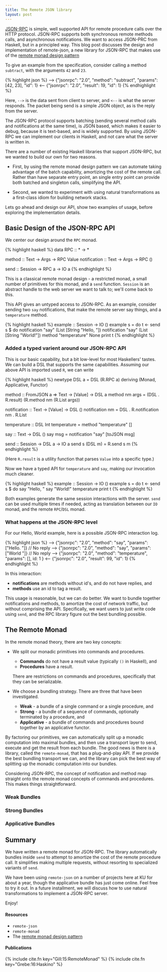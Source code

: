 ```yaml
---
title: The Remote JSON library
layout: post
---
```


[JSON-RPC](http://www.jsonrpc.org/) is simple, well supported API for
remote procedure calls over the HTTP protocol. 
JSON-RPC supports both synchronous remote methods calls,
and asynchronous notifications. We want to access JSON-PRC from Haskell,
but in a principled way. This blog post discusses the design and implementation
of remote-json, a new library for JSON-RPC that makes use of the
[remote monad design pattern](/practice/remotemonad/)

To give an example from the specification, consider calling
a method `subtract`, with the arguments `42` and `23`.

{% highlight json %}
--> {"jsonrpc": "2.0", "method": "subtract", "params": [42, 23], "id": 1}
<-- {"jsonrpc": "2.0", "result": 19, "id": 1}
{% endhighlight %}

Here, `-->` is the data sent from client to server, and `<--` is what the
server responds. The packet being send is a simple JSON object, as is the 
reply from the server.

The JSON-RPC protocol supports batching
(sending several method calls and notifications at the same time),
is JSON based, which makes it easier to debug, because it is text-based,
and is widely supported. By using JSON-RPC we can implement our clients
in Haskell, and not care what the server is written in.

There are a number of existing Haskell libraries that support
JSON-RPC, but we wanted to build our own for two reasons.

 * First, by using the remote monad design pattern
   we can automate taking advantage of the batch capability,
   amortizing the cost of the remote call. Rather than have
   separate entry point, an single entry point can provide
   both batched and singleton calls, simplifying the API.
   
 * Second, we wanted to experiment with using natural transformations
   as a first-class idiom for building network stacks.

Lets go ahead and design our API, show two examples of usage, before
exploring the implementation details.

## Basic Design of the JSON-RPC API

We center our design around the `RPC` monad.

{% highlight haskell %}
data RPC :: * -> *

method       :: Text -> Args -> RPC Value
notification :: Text -> Args -> RPC ()

send         :: Session -> RPC a -> IO a
{% endhighlight %}

This is a classical remote monad design - a restricted monad, a small number of primitives
for this monad, and a `send` function. `Session` is an abstract handle to the web server
we want to talk to; we'll come back to this.

This API gives an untyped access to JSON-RPC.
As an example, consider sending two `say` notifications, that make the remote
server say things, and a `temperature` method.

{% highlight haskell %}
example :: Session -> IO ()
example s = do
  t <- send s $ do
          notification "say" (List [String "Hello, "])
          notification "say" (List [String "World!"])
          method "temperature" None
  print t
{% endhighlight %}
  
### Added a typed varient around our JSON-RPC API

This is our basic capability, but a bit low-level for most Haskellers' tastes.
We can build a DSL that supports the same capabilities. Assuming our above
API is imported used `R`, we can write

{% highlight haskell %}
newtype DSL a = DSL (R.RPC a)
  deriving (Monad, Applicative, Functor)

method :: FromJSON a => Text -> [Value] -> DSL a
method nm args = (DSL . R.result) (R.method nm (R.List args))

notification :: Text -> [Value] -> DSL ()
notification nm = DSL . R.notification nm . R.List

temperature :: DSL Int
temperature = method "temperature" [] 
                       
say :: Text -> DSL ()
say msg = notification "say" [toJSON msg]

send :: Session -> DSL a -> IO a
send s (DSL m) = R.send s m
{% endhighlight %}

(Here `R.result` is a utility function that parses `Value` into a specific
type.)

Now we have a typed API for `temperature` and `say`, making our invocation much cleaner.

{% highlight haskell %}
example :: Session -> IO ()
example s = do
  t <- send s $ do
          say "Hello, "
          say "World!"
          temperature
  print t
{% endhighlight %}

Both examples generate the same session interactions with the server. `send` can be used
multiple times if needed, acting as translation between our `IO` monad, and the remote `RPC`/`DSL` monad.

### What happens at the JSON-RPC level

For our Hello, World example, here is a possible JSON-RPC interaction log.

{% highlight json %}
--> {"jsonrpc": "2.0", "method": "say", "params": ["Hello. "]}
// No reply
--> {"jsonrpc": "2.0", "method": "say", "params": ["World "]}
// No reply
--> {"jsonrpc": "2.0", "method": "temperature", "params": [], id: 1 }
<-- {"jsonrpc": "2.0", "result": 99, "id": 1}
{% endhighlight %}

In this interaction:

 * **notifications** are methods without id's, and do not have replies, and
 * **methods** use an id to tag a result.
 
This usage is reasonable, but we can do better. We want to bundle together
notifications and methods, to amortize the cost of network traffic, but
without comprising the API. Specifically, we want users to just write code
using `send`, and the RPC library figure out the best bundling possible.

## The Remote Monad

In the remote monad theory, there are two key concepts:

 * We split our monadic primitives into commands and procedures. 
    * **Commands** do not have a result value (typically `()` in Haskell), and
    * **Procedures** have a result.

   There are restrictions on commands and procedures, specifically that they
   can be serializable.
 * We choose a bundling strategy. There are three that have been investigated.
    * **Weak** - a bundle of a single command or a single procedure, and
    * **Strong** - a bundle of a sequence of commands, optionally terminated by a procedure, and
    * **Applicative** - a bundle of commands and procedures bound together by an applicative functor.
    
By factoring our primitives, we can automatically split up a monadic computation
into maximal bundles, and then use a transport layer to send, execute and get
the result from each bundle. The good news is there is a library, called the `remote-monad`,
that has a plug-and-play API. If we provide the best bundling transport we can, 
and the library can pick the best way of splitting up the monadic computation
into our bundles.

Considering JSON-RPC, the concept of notification and method map straight onto the
remote monad concepts of commands and procedures. This makes things straightforward.

### Weak Bundles

### Strong Bundles

### Applicative Bundles

## Summary

We have written a remote monad for JSON-RPC. The library automatically bundles
inside `send` to attempt to amortize the cost of the remote procedure call. It
simplifies making multiple requests, without resorting to specialized variants
of `send`.

We have been using `remote-json` on a number of projects here at KU for about 
a year, though the applicative bundle has just come online. Feel free to try
it out. In a future installment, we will discuss how to use natural transformations
to implement a JSON-RPC server.

Enjoy!

#### Resources

 * `remote-json`
 * `remote-monad`
 * The [remote monad design pattern](/practice/remotemonad/)

#### Publications

{% include cite.fn key="Gill:15:RemoteMonad" %}
{% include cite.fn key="Grebe:16:Haskino" %}







 





